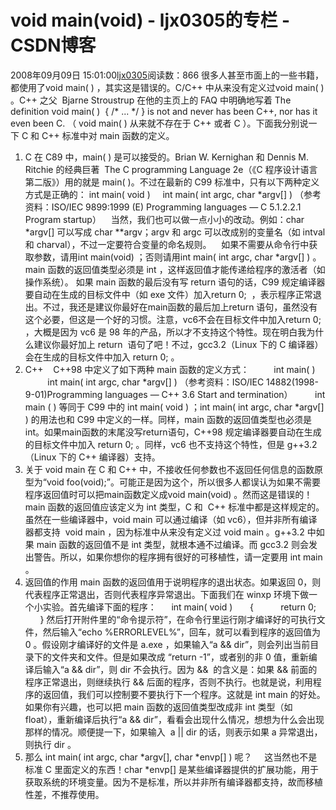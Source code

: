 # void main(void) - ljx0305的专栏 - CSDN博客
2008年09月09日 15:01:00[ljx0305](https://me.csdn.net/ljx0305)阅读数：866
很多人甚至市面上的一些书籍，都使用了void main( ) ，其实这是错误的。C/C++ 中从来没有定义过void main( ) 。C++ 之父  Bjarne Stroustrup 在他的主页上的 FAQ 中明确地写着 The definition void main( )  { /* ... */ } is not and never has been C++, nor has it even been C. （ void main( ) 从来就不存在于 C++ 或者 C ）。下面我分别说一下 C 和 C++ 标准中对 main 函数的定义。
1. C
在 C89 中，main( ) 是可以接受的。Brian W. Kernighan 和 Dennis M. Ritchie 的经典巨著  The C programming Language 2e（《C 程序设计语言第二版》）用的就是 main( )。不过在最新的 C99 标准中，只有以下两种定义方式是正确的：
int main( void )
    int main( int argc, char *argv[] )
（参考资料：ISO/IEC 9899:1999 (E) Programming languages — C 5.1.2.2.1 Program startup）
   当然，我们也可以做一点小小的改动。例如：char *argv[] 可以写成 char **argv；argv 和 argc 可以改成别的变量名（如 intval 和 charval），不过一定要符合变量的命名规则。
   如果不需要从命令行中获取参数，请用int main(void) ；否则请用int main( int argc, char *argv[] ) 。
main 函数的返回值类型必须是 int ，这样返回值才能传递给程序的激活者（如操作系统）。
如果 main 函数的最后没有写 return 语句的话，C99 规定编译器要自动在生成的目标文件中（如 exe 文件）加入return 0;  ，表示程序正常退出。不过，我还是建议你最好在main函数的最后加上return 语句，虽然没有这个必要，但这是一个好的习惯。注意，vc6不会在目标文件中加入return 0; ，大概是因为 vc6 是 98 年的产品，所以才不支持这个特性。现在明白我为什么建议你最好加上 return  语句了吧！不过，gcc3.2（Linux 下的 C 编译器）会在生成的目标文件中加入 return 0; 。
2. C++
   C++98 中定义了如下两种 main 函数的定义方式：
         int main( )
         int main( int argc, char *argv[] )
（参考资料：ISO/IEC 14882(1998-9-01)Programming languages — C++ 3.6 Start and termination）
        int main ( ) 等同于 C99 中的 int main( void ) ；int main( int argc, char *argv[] ) 的用法也和 C99 中定义的一样。同样，main 函数的返回值类型也必须是int。如果main函数的末尾没写return语句，C++98 规定编译器要自动在生成的目标文件中加入 return 0; 。同样，vc6 也不支持这个特性，但是 g++3.2（Linux 下的 C++ 编译器）支持。
3. 关于 void main
在 C 和 C++ 中，不接收任何参数也不返回任何信息的函数原型为“void foo(void);”。可能正是因为这个，所以很多人都误认为如果不需要程序返回值时可以把main函数定义成void main(void) 。然而这是错误的！main 函数的返回值应该定义为 int 类型，C 和  C++ 标准中都是这样规定的。虽然在一些编译器中，void main 可以通过编译（如 vc6），但并非所有编译器都支持  void main ，因为标准中从来没有定义过 void main 。g++3.2 中如果 main 函数的返回值不是 int 类型，就根本通不过编译。而 gcc3.2 则会发出警告。所以，如果你想你的程序拥有很好的可移植性，请一定要用 int main 。
4. 返回值的作用
main 函数的返回值用于说明程序的退出状态。如果返回 0，则代表程序正常退出，否则代表程序异常退出。下面我们在 winxp 环境下做一个小实验。首先编译下面的程序：
     int main( void )
      {
          return 0;
      }
然后打开附件里的“命令提示符”，在命令行里运行刚才编译好的可执行文件，然后输入“echo %ERRORLEVEL%”，回车，就可以看到程序的返回值为 0 。假设刚才编译好的文件是 a.exe ，如果输入“a && dir”，则会列出当前目录下的文件夹和文件。但是如果改成 “return -1”，或者别的非 0 值，重新编译后输入“a && dir”，则 dir 不会执行。因为 &&  的含义是：如果 && 前面的程序正常退出，则继续执行 && 后面的程序，否则不执行。也就是说，利用程序的返回值，我们可以控制要不要执行下一个程序。这就是 int main 的好处。如果你有兴趣，也可以把 main 函数的返回值类型改成非 int 类型（如 float），重新编译后执行“a && dir”，看看会出现什么情况，想想为什么会出现那样的情况。顺便提一下，如果输入  a || dir 的话，则表示如果 a 异常退出，则执行 dir 。
5. 那么 int main( int argc, char *argv[], char *envp[] ) 呢？
    这当然也不是标准 C 里面定义的东西！char *envp[] 是某些编译器提供的扩展功能，用于获取系统的环境变量。因为不是标准，所以并非所有编译器都支持，故而移植性差，不推荐使用。
